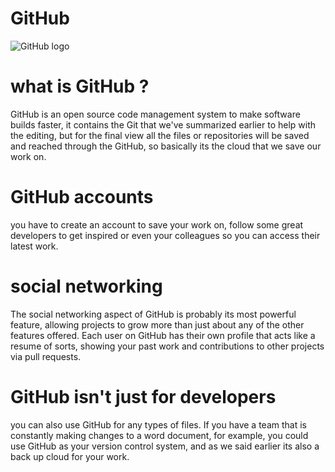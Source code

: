 # GitHub 
![GitHub logo](https://logo.clearbit.com/github.io?size=300)

# what is GitHub ?
 GitHub is an open source code management system to make software builds faster, it contains the Git that we've summarized earlier to help with the editing, but for the final view all the files or repositories will be saved and reached through the GitHub, so basically its the cloud that we save our work on.

 # GitHub accounts
 you have to create an account to save your work on, follow some great developers to get inspired or even your colleagues so you can access their latest work.

 # social networking 
 The social networking aspect of GitHub is probably its most powerful feature, allowing projects to grow more than just about any of the other features offered. Each user on GitHub has their own profile that acts like a resume of sorts, showing your past work and contributions to other projects via pull requests.

# GitHub isn't just for developers
you can also use GitHub for any types of files. If you have a team that is constantly making changes to a word document, for example,  you could use GitHub as your version control system, and as we said earlier its also a back up cloud for your work.

